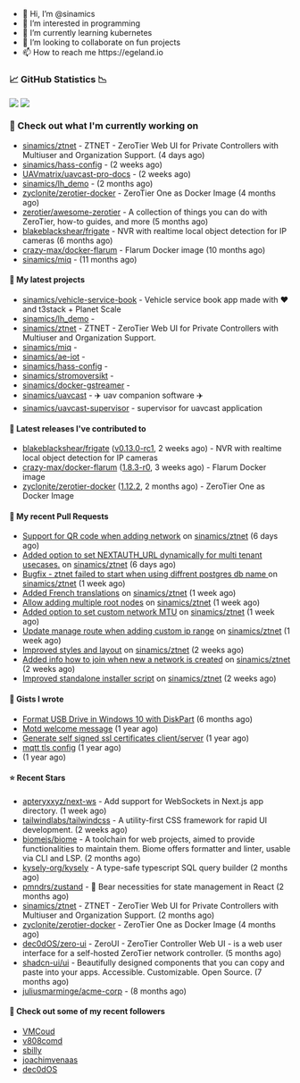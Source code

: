 <p align="center">
  <ul>
    <li>👋 Hi, I’m @sinamics</li>
    <li>👀 I’m interested in programming</li>
    <li>🌱 I’m currently learning kubernetes</li>
    <li>💞️ I’m looking to collaborate on fun projects</li>
    <li>📫 How to reach me https://egeland.io</li>
  </ul>
</p>

### 📈 GitHub Statistics 📉
<img align="center" src="https://githubreadme.egeland.io/?username=sinamics&show_icons=true&theme=ayu-mirage" />
<img align="center" src="https://githubreadme.egeland.io/top-langs/?username=sinamics&theme=ayu-mirage&layout=compact" />

### 👷 Check out what I'm currently working on

- [sinamics/ztnet](https://github.com/sinamics/ztnet) - ZTNET - ZeroTier Web UI for Private Controllers with Multiuser and Organization Support. (4 days ago)
- [sinamics/hass-config](https://github.com/sinamics/hass-config) -  (2 weeks ago)
- [UAVmatrix/uavcast-pro-docs](https://github.com/UAVmatrix/uavcast-pro-docs) -  (2 weeks ago)
- [sinamics/lh_demo](https://github.com/sinamics/lh_demo) -  (2 months ago)
- [zyclonite/zerotier-docker](https://github.com/zyclonite/zerotier-docker) - ZeroTier One as Docker Image (4 months ago)
- [zerotier/awesome-zerotier](https://github.com/zerotier/awesome-zerotier) - A collection of things you can do with ZeroTier, how-to guides, and more (5 months ago)
- [blakeblackshear/frigate](https://github.com/blakeblackshear/frigate) - NVR with realtime local object detection for IP cameras (6 months ago)
- [crazy-max/docker-flarum](https://github.com/crazy-max/docker-flarum) - Flarum Docker image (10 months ago)
- [sinamics/miq](https://github.com/sinamics/miq) -  (11 months ago)

#### 🌱 My latest projects

- [sinamics/vehicle-service-book](https://github.com/sinamics/vehicle-service-book) - Vehicle service book app made with ❤️ and t3stack &#43; Planet Scale
- [sinamics/lh_demo](https://github.com/sinamics/lh_demo) - 
- [sinamics/ztnet](https://github.com/sinamics/ztnet) - ZTNET - ZeroTier Web UI for Private Controllers with Multiuser and Organization Support.
- [sinamics/miq](https://github.com/sinamics/miq) - 
- [sinamics/ae-iot](https://github.com/sinamics/ae-iot) - 
- [sinamics/hass-config](https://github.com/sinamics/hass-config) - 
- [sinamics/stromoversikt](https://github.com/sinamics/stromoversikt) - 
- [sinamics/docker-gstreamer](https://github.com/sinamics/docker-gstreamer) - 
- [sinamics/uavcast](https://github.com/sinamics/uavcast) - ✈️ uav companion software ✈️
- [sinamics/uavcast-supervisor](https://github.com/sinamics/uavcast-supervisor) - supervisor for uavcast application

#### 🔭 Latest releases I've contributed to

- [blakeblackshear/frigate](https://github.com/blakeblackshear/frigate) ([v0.13.0-rc1](https://github.com/blakeblackshear/frigate/releases/tag/v0.13.0-rc1), 2 weeks ago) - NVR with realtime local object detection for IP cameras
- [crazy-max/docker-flarum](https://github.com/crazy-max/docker-flarum) ([1.8.3-r0](https://github.com/crazy-max/docker-flarum/releases/tag/1.8.3-r0), 3 weeks ago) - Flarum Docker image
- [zyclonite/zerotier-docker](https://github.com/zyclonite/zerotier-docker) ([1.12.2](https://github.com/zyclonite/zerotier-docker/releases/tag/1.12.2), 2 months ago) - ZeroTier One as Docker Image

#### 🔨 My recent Pull Requests

- [Support for QR code when adding network](https://github.com/sinamics/ztnet/pull/292) on [sinamics/ztnet](https://github.com/sinamics/ztnet) (6 days ago)
- [Added option to set NEXTAUTH_URL dynamically for multi tenant usecases.](https://github.com/sinamics/ztnet/pull/291) on [sinamics/ztnet](https://github.com/sinamics/ztnet) (6 days ago)
- [Bugfix - ztnet failed to start when using diffrent postgres db name ](https://github.com/sinamics/ztnet/pull/286) on [sinamics/ztnet](https://github.com/sinamics/ztnet) (1 week ago)
- [Added French translations](https://github.com/sinamics/ztnet/pull/284) on [sinamics/ztnet](https://github.com/sinamics/ztnet) (1 week ago)
- [Allow adding multiple root nodes](https://github.com/sinamics/ztnet/pull/280) on [sinamics/ztnet](https://github.com/sinamics/ztnet) (1 week ago)
- [Added option to set custom network MTU](https://github.com/sinamics/ztnet/pull/278) on [sinamics/ztnet](https://github.com/sinamics/ztnet) (1 week ago)
- [Update manage route when adding custom ip range](https://github.com/sinamics/ztnet/pull/276) on [sinamics/ztnet](https://github.com/sinamics/ztnet) (1 week ago)
- [Improved styles and layout](https://github.com/sinamics/ztnet/pull/273) on [sinamics/ztnet](https://github.com/sinamics/ztnet) (2 weeks ago)
- [Added info how to join when new a network is created](https://github.com/sinamics/ztnet/pull/272) on [sinamics/ztnet](https://github.com/sinamics/ztnet) (2 weeks ago)
- [Improved standalone installer script](https://github.com/sinamics/ztnet/pull/271) on [sinamics/ztnet](https://github.com/sinamics/ztnet) (2 weeks ago)

#### 📓 Gists I wrote

- [Format USB Drive in Windows 10 with DiskPart](https://gist.github.com/8aa001b3dbe040e07917665b6a8f59c4) (6 months ago)
- [Motd welcome message](https://gist.github.com/d1f96f39b797ccb2eba6e8bd539510bc) (1 year ago)
- [Generate self signed ssl certificates client/server](https://gist.github.com/4ecdb293851b7018a715f4186ffa1e79) (1 year ago)
- [mqtt tls config](https://gist.github.com/20d325a3d7d8d9db4c657737f93aac99) (1 year ago)
- [](https://gist.github.com/2dce8bf46e2de3f3fb642bc342d9f5a2) (1 year ago)

#### ⭐ Recent Stars

- [apteryxxyz/next-ws](https://github.com/apteryxxyz/next-ws) - Add support for WebSockets in Next.js app directory. (1 week ago)
- [tailwindlabs/tailwindcss](https://github.com/tailwindlabs/tailwindcss) - A utility-first CSS framework for rapid UI development. (2 weeks ago)
- [biomejs/biome](https://github.com/biomejs/biome) - A toolchain for web projects, aimed to provide functionalities to maintain them. Biome offers formatter and linter, usable via CLI and LSP. (2 months ago)
- [kysely-org/kysely](https://github.com/kysely-org/kysely) - A type-safe typescript SQL query builder (2 months ago)
- [pmndrs/zustand](https://github.com/pmndrs/zustand) - 🐻 Bear necessities for state management in React (2 months ago)
- [sinamics/ztnet](https://github.com/sinamics/ztnet) - ZTNET - ZeroTier Web UI for Private Controllers with Multiuser and Organization Support. (2 months ago)
- [zyclonite/zerotier-docker](https://github.com/zyclonite/zerotier-docker) - ZeroTier One as Docker Image (4 months ago)
- [dec0dOS/zero-ui](https://github.com/dec0dOS/zero-ui) - ZeroUI - ZeroTier Controller Web UI - is a web user interface for a self-hosted ZeroTier network controller. (5 months ago)
- [shadcn-ui/ui](https://github.com/shadcn-ui/ui) - Beautifully designed components that you can copy and paste into your apps. Accessible. Customizable. Open Source. (7 months ago)
- [juliusmarminge/acme-corp](https://github.com/juliusmarminge/acme-corp) -  (8 months ago)

#### 👯 Check out some of my recent followers

- [VMCoud](https://github.com/VMCoud)
- [v808comd](https://github.com/v808comd)
- [sbilly](https://github.com/sbilly)
- [joachimvenaas](https://github.com/joachimvenaas)
- [dec0dOS](https://github.com/dec0dOS)
